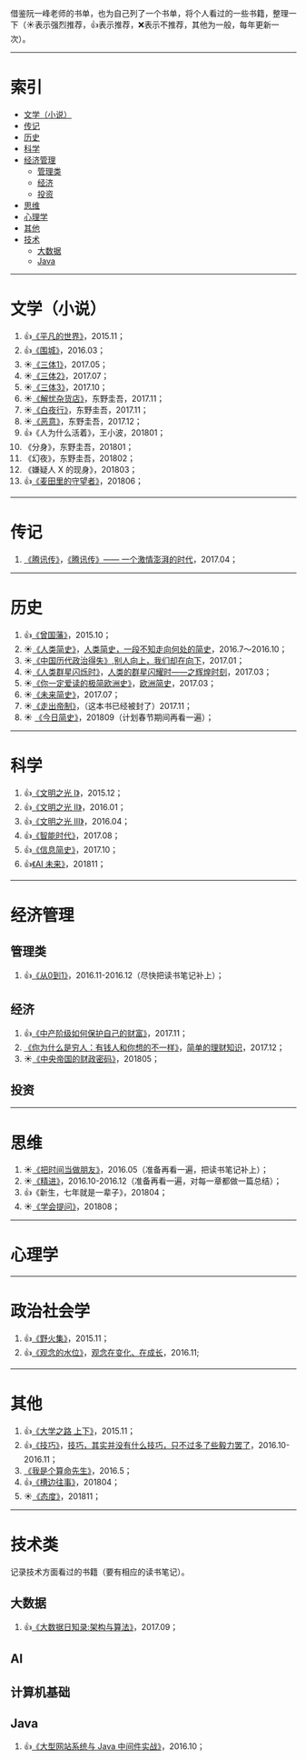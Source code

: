 借鉴阮一峰老师的书单，也为自己列了一个书单，将个人看过的一些书籍，整理一下（:sunny:表示强烈推荐，:+1:表示推荐，:x:表示不推荐，其他为一般，每年更新一次）。

-----------

# 索引
- [文学（小说）](https://github.com/wangzzu/awesome/blob/master/book-list.md#文学小说)
- [传记](https://github.com/wangzzu/awesome/blob/master/book-list.md#传记)
- [历史](https://github.com/wangzzu/awesome/blob/master/book-list.md#历史)
- [科学](https://github.com/wangzzu/awesome/blob/master/book-list.md#科学)
- [经济管理](https://github.com/wangzzu/awesome/blob/master/book-list.md#经济管理)
  - [管理类](https://github.com/wangzzu/awesome/blob/master/book-list.md#管理类)
  - [经济](https://github.com/wangzzu/awesome/blob/master/book-list.md#经济) 
  - [投资](https://github.com/wangzzu/awesome/blob/master/book-list.md#投资)
- [思维](https://github.com/wangzzu/awesome/blob/master/book-list.md#思维)
- [心理学](https://github.com/wangzzu/awesome/blob/master/book-list.md#心理学) 
- [其他](https://github.com/wangzzu/awesome/blob/master/book-list.md#其他)
- [技术](https://github.com/wangzzu/awesome/blob/master/book-list.md#技术)
  - [大数据](https://github.com/wangzzu/awesome/blob/master/book-list.md#大数据)
  - [Java](https://github.com/wangzzu/awesome/blob/master/book-list.md#Java)

------------
# 文学（小说）

1. :+1:[《平凡的世界》](https://book.douban.com/subject/10517238/)，2015.11；
2. :+1:[《围城》](https://book.douban.com/subject/1069848/)，2016.03；
3. :sunny:[《三体1》](https://book.douban.com/subject/26427702/)，2017.05；
4. :sunny:[《三体2》](https://book.douban.com/subject/26427703/)，2017.07；
5. :sunny:[《三体3》](https://book.douban.com/subject/26427705/)，2017.10；
6. :sunny:[《解忧杂货店》](https://book.douban.com/subject/25862578/)，东野圭吾，2017.11；
7. :sunny:[《白夜行》](https://book.douban.com/subject/3259440/)，东野圭吾，2017.11；
8. :sunny:[《恶意》](https://book.douban.com/subject/10554309/)，东野圭吾，2017.12； 
9. :+1:《人为什么活着》，王小波，201801；
10. 《分身》，东野圭吾，201801；
11. 《幻夜》，东野圭吾，201802；
12. 《嫌疑人 X 的现身》，201803；
13. :+1:[《麦田里的守望者》](https://book.douban.com/subject/2053249/)，201806；


------------
# 传记

1. [《腾讯传》](https://book.douban.com/subject/26929955/)，[《腾讯传》—— 一个激情澎湃的时代](http://www.jianshu.com/p/b888fbdf3915)，2017.04；

------------
# 历史

1. :+1:[《曾国藩》](https://book.douban.com/subject/5944601/)，2015.10；
2. :sunny:[《人类简史》](https://book.douban.com/subject/25985021/)，[人类简史，一段不知走向何处的简史](http://wangzzu.github.io/2016/10/23/brief-history-of-humankind/)，2016.7～2016.10；
3. :sunny:[《中国历代政治得失》](https://book.douban.com/subject/11229072/),[别人向上，我们却在向下](http://wangzzu.github.io/2017/01/08/book/)，2017.01；
4. :sunny:[《人类群星闪烁时》](https://book.douban.com/subject/3757732/)，[人类的群星闪耀时——之辉煌时刻](http://www.jianshu.com/p/50a7553f5cf0)，2017.03；
5. :sunny:[《你一定爱读的极简欧洲史》](https://book.douban.com/subject/5366248/)，[欧洲简史](http://www.jianshu.com/p/9b3a272ddd62)，2017.03；
6. :sunny:[《未来简史》](https://book.douban.com/subject/26945094/)，2017.07；
7. :sunny:[《走出帝制》](https://baike.baidu.com/item/%E8%B5%B0%E5%87%BA%E5%B8%9D%E5%88%B6/18782950?fr=aladdin)，（这本书已经被封了）2017.11；
8. :sunny: [《今日简史》](https://book.douban.com/subject/30259720/)，201809（计划春节期间再看一遍）；

----------
# 科学

1. :+1:[《文明之光 Ⅰ》](https://book.douban.com/subject/25902942/)，2015.12；
2. :+1:[《文明之光 Ⅱ》](https://book.douban.com/subject/25902222/)，2016.01；
3. :+1:[《文明之光 Ⅲ》](https://book.douban.com/subject/26275177/)，2016.04；
4. :+1:[《智能时代》](https://book.douban.com/subject/26838557/)，2017.08；
5. :+1:[《信息简史》](https://book.douban.com/subject/25752043/)，2017.10；
6. :+1:[《AI 未来》](https://book.douban.com/subject/30305583/)，201811；

---------
# 经济管理

## 管理类

1. :+1:[《从0到1》](https://book.douban.com/subject/26297606/)，2016.11-2016.12（尽快把读书笔记补上）；

## 经济

1. :+1:[《中产阶级如何保护自己的财富》](https://book.douban.com/subject/27015138/)，2017.11；
2. [《你为什么是穷人：有钱人和你想的不一样》](https://book.douban.com/subject/10426929/)，[简单的理财知识](https://www.jianshu.com/p/9e4a37a83a0d)，2017.12；
3. :sunny:[《中央帝国的财政密码》](https://book.douban.com/subject/27007549/)，201805；

## 投资

----------
# 思维

1. :sunny:[《把时间当做朋友》](https://book.douban.com/subject/25749845/)，2016.05（准备再看一遍，把读书笔记补上）；
2. :sunny:[《精进》](https://book.douban.com/subject/26761696/)，2016.10-2016.12（准备再看一遍，对每一章都做一篇总结）；
3. :+1:《新生，七年就是一辈子》，201804；
4. :sunny:[《学会提问》](https://book.douban.com/subject/1504957/)，201808；


---------------

# 心理学

-----------------

# 政治社会学

1. :+1:[《野火集》](https://book.douban.com/subject/1426971/)，2015.11；
2. :+1:[《观念的水位》](https://book.douban.com/subject/20463108/)，[观念在变化、在成长](http://wangzzu.github.io/2016/11/25/book/)，2016.11;

---------------
# 其他

1. :+1:[《大学之路 上下》](https://book.douban.com/subject/26584286/)，2015.11；
2. :+1:[《技巧》](https://book.douban.com/subject/26874593/)，[技巧，其实并没有什么技巧，只不过多了些毅力罢了](http://wangzzu.github.io/2016/11/29/book/)，2016.10-2016.11；
3. [《我是个算命先生》](https://book.douban.com/subject/10506822/)，2016.5； 
4. :+1:[《槽边往事》](https://book.douban.com/subject/26679240/)，201804；
5. :sunny:[《态度》](https://book.douban.com/subject/30346218/)，201811；

-----

# 技术类

记录技术方面看过的书籍（要有相应的读书笔记）。

## 大数据

1. :+1:[《大数据日知录:架构与算法》](https://www.amazon.cn/%E5%A4%A7%E6%95%B0%E6%8D%AE%E6%97%A5%E7%9F%A5%E5%BD%95-%E6%9E%B6%E6%9E%84%E4%B8%8E%E7%AE%97%E6%B3%95-%E5%BC%A0%E4%BF%8A%E6%9E%97/dp/B00NGW4EAG/ref=sr_1_1?ie=UTF8&qid=1508815047&sr=8-1&keywords=%E5%A4%A7%E6%95%B0%E6%8D%AE%E6%97%A5%E7%9F%A5%E5%BD%95)，2017.09；

## AI

## 计算机基础

## Java

1. :+1:[《大型网站系统与 Java 中间件实战》](https://book.douban.com/subject/25867042/)，2016.10；
